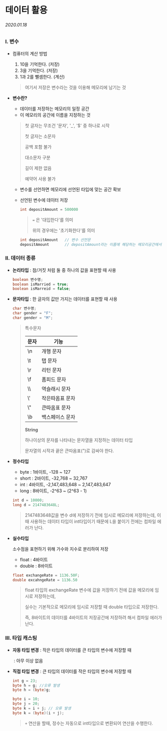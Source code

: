 # 데이터 활용

###### 2020.01.18



### I. 변수

- 컴퓨터의 계산 방법

  1. 10을 기억한다. (저장)
  2.  3을 기억한다. (저장)
  3.  1과 2를 뺄셈한다. (계산)

  > 여기서 저장은 변수라는 것을 이용해 메모리에 남기는 것

- **변수란?**

  - 데이터를 저장하는 메모리의 일정 공간
  - 이 메모리의 공간에 이름을 지정하는 것

  > 첫 글자는 무조건 '문자', '_', '$' 중 하나로 시작
  >
  > 첫 글자는 소문자
  >
  > 공백 포함 불가
  >
  > 대소문자 구분
  >
  > 길이 제한 없음
  >
  > 예약어 사용 불가

  - 변수를 선언하면 메모리에 선언된 타입에 맞는 공간 확보

  - 선언된 변수에 데이터 저장

    ```java
    int depositAmount = 500000
    ```

    > `=` 은 '대입한다'를 의미
    >
    > 위의 경우에는 '초기화한다'를 의미

    ```java
    int depositAmount	// 변수 선언문
    depositAmount		// depositAmount라는 이름에 해당하는 메모리공간에서 값 로딩
    ```





### II. 데이터 종류

- **논리타입** : 참/거짓 처럼 둘 중 하나의 값을 표현할 때 사용

  ```java
  boolean 변수명;
  boolean isMarried = true;
  boolean isMarreid = false;
  ```

- **문자타입** : 한 글자의 값만 가지는 데이터를 표현할 때 사용

  ```java
  char 변수명;
  char gender = "F";
  char gender = "M";
  ```

  > 특수문자
  >
  > | 문자 | 기능            |
  > | ---- | --------------- |
  > | \n   | 개행 문자       |
  > | \t   | 탭 문자         |
  > | \r   | 리턴 문자       |
  > | \f   | 폼피드 문자     |
  > | \\\  | 역슬래시 문자   |
  > | \\'  | 작은따옴표 문자 |
  > | \\"  | 큰따옴표 문자   |
  > | \b   | 백스페이스 문자 |
  >
  >  
  >
  > **String**
  >
  > 하나이상의 문자를 나타내는 문자열을 지정하는 데이터 타입
  >
  > 문자열의 시작과 끝은 큰따옴표(")로 감싸야 한다.

- **정수타입**

  - byte : 1바이트,  -128 ~ 127 
  - short : 2바이트,  -32,768 ~ 32,767
  - int : 4바이트,  -2,147,483,648 ~ 2,147,483,647
  - long : 8바이트,  -2^63 ~ (2^63 - 1)

  ```java
  int d = 10000;
  long d = 2147483648L;
  ```

  > 2147483648값을 변수 d에 저장하기 전에 임시로 메모리에 저장하는데, 이때 사용하는 데이터 타입이 int타입이기 때문에 L을 붙이기 전에는 컴파일 에러가 난다.

- **실수타입**

  소수점을 표현하기 위해 가수와 지수로 분리하여 저장

  - float : 4바이트
  - double : 8바이트

  ```java
  float exchangeRate = 1136.50F;
  double excahngeRate = 1136.50
  ```

  > float 타입의 exchangeRate 변수에 값을 저장하기 전에 값을 메모리에 임시로 저장하는데, 
  >
  > 실수는 기본적으로 메모리에 임시로 저장할 때 double 타입으로 저장한다.
  >
  > 즉, 8바이트의 데이터를 4바이트의 저장공간에 저장하려 해서 컴파일 에러가 난다.





### III. 타입 캐스팅

- **자동 타입 변경** : 작은 타입의 데이터를 큰 타입의 변수에 저장할 때

  ​						  : 아무 이상 없음

- **직접 타입 변경** : 큰 타입의 데이터를 작은 타입의 변수에 저장할 때

  ```java
  int g = 23;
  byte h = g; //오류 발생
  byte h = (byte)g;
  
  byte i = 10;
  byte j = 20;
  byte k = i + j; // 오류 발생
  byte k = (byte)(i + j);
  ```

  > `+` 연산을 할때, 정수는 자동으로 int타입으로 변환되어 연산을 수행한다.